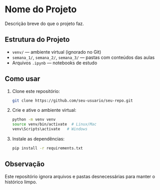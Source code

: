 # Nome do Projeto

Descrição breve do que o projeto faz.

## Estrutura do Projeto
- `venv/` — ambiente virtual (ignorado no Git)
- `semana_1/`, `semana_2/`, `semana_3/` — pastas com conteúdos das aulas
- Arquivos `.ipynb` — notebooks de estudo

## Como usar
1. Clone este repositório:
   ```bash
   git clone https://github.com/seu-usuario/seu-repo.git
   ```
2. Crie e ative o ambiente virtual:
   ```bash
   python -m venv venv
   source venv/bin/activate  # Linux/Mac
   venv\Scripts\activate   # Windows
   ```
3. Instale as dependências:
   ```bash
   pip install -r requirements.txt
   ```

## Observação
Este repositório ignora arquivos e pastas desnecessárias para manter o histórico limpo.
